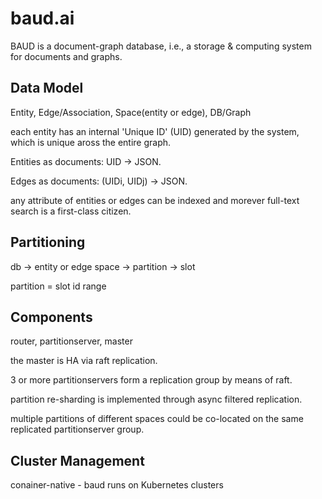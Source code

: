 # baud.ai

BAUD is a document-graph database, i.e., a storage & computing system for documents and graphs. 

## Data Model

Entity, Edge/Association, Space(entity or edge), DB/Graph

each entity has an internal 'Unique ID' (UID) generated by the system, which is unique aross the entire graph. 

Entities as documents: UID -> JSON. 

Edges as documents: (UIDi, UIDj) -> JSON.

any attribute of entities or edges can be indexed and morever full-text search is a first-class citizen. 

## Partitioning

db -> entity or edge space -> partition -> slot

partition = slot id range

## Components

router, partitionserver, master

the master is HA via raft replication. 

3 or more partitionservers form a replication group by means of raft. 

partition re-sharding is implemented through async filtered replication. 

multiple partitions of different spaces could be co-located on the same replicated partitionserver group. 

## Cluster Management

conainer-native - baud runs on Kubernetes clusters




